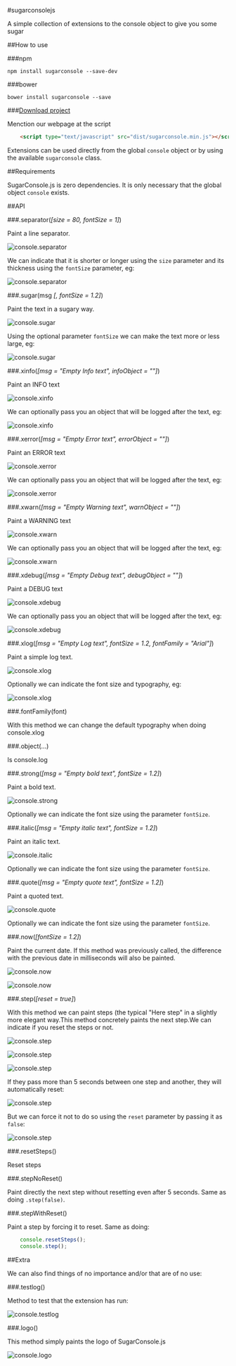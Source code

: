#sugarconsolejs

A simple collection of extensions to the console object to give you some sugar

##How to use

###npm

`npm install sugarconsole --save-dev`

###bower

`bower install sugarconsole --save`

###[Download project](https://github.com/lmfresneda/sugarconsolejs/archive/master.zip "Download project")

Menction our webpage at the script 

```html
	<script type="text/javascript" src="dist/sugarconsole.min.js"></script>
```

Extensions can be used directly from the global `console` object or by using the available `sugarconsole` class.

##Requirements

SugarConsole.js is zero dependencies. It is only necessary that the global object `console` exists.

##API

###.separator(*[size = 80, fontSize = 1]*)

Paint a line separator.

![console.separator](img/console_separator.jpg)

We can indicate that it is shorter or longer using the `size` parameter and its thickness using the `fontSize` parameter, eg:

![console.separator](img/console_separator2.jpg)

###.sugar(msg *[, fontSize = 1.2]*)

Paint the text in a sugary way.

![console.sugar](img/console_sugar.jpg)

Using the optional parameter `fontSize` we can make the text more or less large, eg:

![console.sugar](img/console_sugar2.jpg)

###.xinfo(*[msg = "Empty Info text", infoObject = ""]*)

Paint an INFO text

![console.xinfo](img/console_xinfo.jpg)

We can optionally pass you an object that will be logged after the text, eg:

![console.xinfo](img/console_xinfo2.jpg)

###.xerror(*[msg = "Empty Error text", errorObject = ""]*)

Paint an ERROR text

![console.xerror](img/console_xerror.jpg)

We can optionally pass you an object that will be logged after the text, eg:

![console.xerror](img/console_xerror2.jpg)

###.xwarn(*[msg = "Empty Warning text", warnObject = ""]*)

Paint a WARNING text 

![console.xwarn](img/console_xwarn.jpg)

We can optionally pass you an object that will be logged after the text, eg:

![console.xwarn](img/console_xwarn2.jpg)

###.xdebug(*[msg = "Empty Debug text", debugObject = ""]*)

Paint a DEBUG text

![console.xdebug](img/console_xdebug.jpg)

We can optionally pass you an object that will be logged after the text, eg:

![console.xdebug](img/console_xdebug2.jpg)

###.xlog(*[msg = "Empty Log text", fontSize = 1.2, fontFamily = "Arial"]*)

Paint a simple log text.

![console.xlog](img/console_xlog.jpg)

Optionally we can indicate the font size and typography, eg:

![console.xlog](img/console_xlog2.jpg)

###.fontFamily(font)

With this method we can change the default typography when doing console.xlog

###.object(...)

Is console.log

###.strong(*[msg = "Empty bold text", fontSize = 1.2]*)

Paint a bold text.

![console.strong](img/console_strong.jpg)

Optionally we can indicate the font size using the parameter `fontSize`.

###.italic(*[msg = "Empty italic text", fontSize = 1.2]*)

Paint an italic text.

![console.italic](img/console_italic.jpg)

Optionally we can indicate the font size using the parameter `fontSize`.

###.quote(*[msg = "Empty quote text", fontSize = 1.2]*)

Paint a quoted text.

![console.quote](img/console_quote.jpg)

Optionally we can indicate the font size using the parameter `fontSize`.

###.now(*[fontSize = 1.2]*)

Paint the current date. If this method was previously called, the difference with the previous date in milliseconds will also be painted.

![console.now](img/console_now.jpg)

![console.now](img/console_now2.jpg)

###.step(*[reset = true]*)

With this method we can paint steps (the typical "Here step" in a slightly more elegant way.This method concretely paints the next step.We can indicate if you reset the steps or not.

![console.step](img/console_step1.jpg) 

![console.step](img/console_step2.jpg)

![console.step](img/console_step3.jpg)

If they pass more than 5 seconds between one step and another, they will automatically reset:

![console.step](img/console_step4.jpg)

But we can force it not to do so using the `reset` parameter by passing it as `false`:

![console.step](img/console_step5.jpg)

###.resetSteps()

Reset steps

###.stepNoReset()

Paint directly the next step without resetting even after 5 seconds. Same as doing `.step(false)`.

###.stepWithReset()

Paint a step by forcing it to reset. Same as doing:

```javascript
	console.resetSteps();
	console.step();
```

##Extra

We can also find things of no importance and/or that are of no use:

###.testlog()

Method to test that the extension has run:

![console.testlog](img/console_testLog.jpg)

###.logo()

This method simply paints the logo of SugarConsole.js

![console.logo](img/console_logo.jpg)
